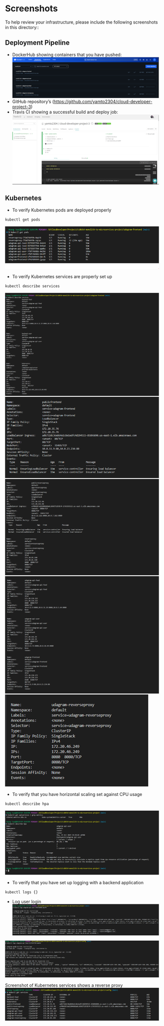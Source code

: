 # Screenshots
To help review your infrastructure, please include the following screenshots in this directory::

## Deployment Pipeline
* DockerHub showing containers that you have pushed: ![alt text](DockerHub.png)
* GitHub repository’s  (https://github.com/yamto2304/cloud-developer-project-3)
* Travis CI showing a successful build and deploy job: ![alt text](Travis.png)

## Kubernetes
* To verify Kubernetes pods are deployed properly
```bash
kubectl get pods 
```
![alt text](GetPods.png)
* To verify Kubernetes services are properly set up
```bash
kubectl describe services
```
![alt text](DescribeServices1.png)![alt text](DescribeServices2.png)![alt text](DescribeServices3.png)![alt text](DescribeServices4.png)![alt text](DescribeServices5.png)
* To verify that you have horizontal scaling set against CPU usage
```bash
kubectl describe hpa
```
![alt text](HPALog.png)
* To verify that you have set up logging with a backend application
```bash
kubectl logs {}
```
- Log user login 
![alt text](LogUserLogin.png)

![alt text](LogApiFeed.png)

Screenshot of Kubernetes services shows a reverse proxy
![alt text](KubectlGetServices.png)